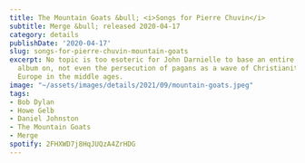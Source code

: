 ```yaml
---
title: The Mountain Goats &bull; <i>Songs for Pierre Chuvin</i>
subtitle: Merge &bull; released 2020-04-17
category: details
publishDate: '2020-04-17'
slug: songs-for-pierre-chuvin-mountain-goats
excerpt: No topic is too esoteric for John Darnielle to base an entire Mountain Goats
  album on, not even the persecution of pagans as a wave of Christianity moved through
  Europe in the middle ages.
image: "~/assets/images/details/2021/09/mountain-goats.jpeg"
tags:
- Bob Dylan
- Howe Gelb
- Daniel Johnston
- The Mountain Goats
- Merge
spotify: 2FHXWD7j8HqJUQzA4ZrHDG
---
```


